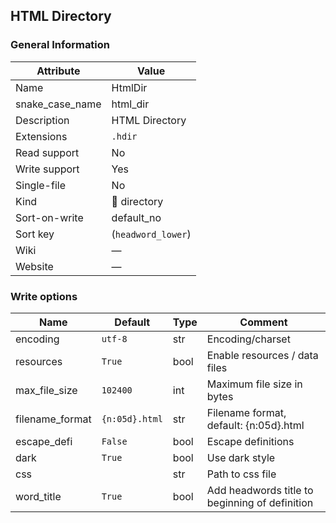 ## HTML Directory

### General Information

| Attribute       | Value              |
| --------------- | ------------------ |
| Name            | HtmlDir            |
| snake_case_name | html_dir           |
| Description     | HTML Directory     |
| Extensions      | `.hdir`            |
| Read support    | No                 |
| Write support   | Yes                |
| Single-file     | No                 |
| Kind            | 📁 directory        |
| Sort-on-write   | default_no         |
| Sort key        | (`headword_lower`) |
| Wiki            | ―                  |
| Website         | ―                  |

### Write options

| Name            | Default        | Type | Comment                                        |
| --------------- | -------------- | ---- | ---------------------------------------------- |
| encoding        | `utf-8`        | str  | Encoding/charset                               |
| resources       | `True`         | bool | Enable resources / data files                  |
| max_file_size   | `102400`       | int  | Maximum file size in bytes                     |
| filename_format | `{n:05d}.html` | str  | Filename format, default: {n:05d}.html         |
| escape_defi     | `False`        | bool | Escape definitions                             |
| dark            | `True`         | bool | Use dark style                                 |
| css             |                | str  | Path to css file                               |
| word_title      | `True`         | bool | Add headwords title to beginning of definition |
